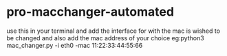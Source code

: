 # pro-macchanger-automated
use this in your terminal and add the interface for with the mac is wished to be changed and also add the mac address of your choice
eg:python3 mac_changer.py -i eth0 -mac 11:22:33:44:55:66
